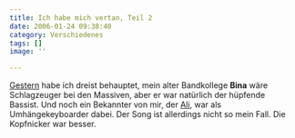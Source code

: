 ```yaml
---
title: Ich habe mich vertan, Teil 2
date: 2006-01-24 09:38:40
category: Verschiedenes
tags: []
image: ''

---
```


[Gestern](http://www.misantropolis.de/2006/01/boarshill-wird-zum-superstar) habe ich dreist behauptet, mein alter Bandkollege **Bina** wäre Schlagzeuger bei den Massiven, aber er war natürlich der hüpfende Bassist. Und noch ein Bekannter von mir, der [Ali](http://www.aliv-privado.de), war als Umhängekeyboarder dabei. Der Song ist allerdings nicht so mein Fall. Die Kopfnicker war besser.

